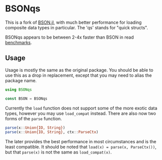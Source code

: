 # BSONqs

This is a fork of [BSON.jl](https://github.com/MikeInnes/BSON.jl), with much
better performance for loading composite data types in particular. The 'qs'
stands for "quick structs".

BSONqs appears to be between 2-4x faster than BSON in read
[benchmarks](https://github.com/richiejp/serbench).

## Usage

Usage is mostly the same as the original package. You should be able to use
this as a drop in replacement, except that you may need to alias the package
name.

```julia
using BSONqs

const BSON = BSONqs
```

Currently the `load` function does not support some of the more exotic data
types, however you may use `load_compat` instead. There are also now two forms
of the `parse` function.

```julia
parse(x::Union{IO, String})
parse(x::Union{IO, String}, ctx::ParseCtx)
```

The later provides the best performance in most circumstances and is the least
compatible. It should be noted that `load(x) = parse(x, ParseCtx())`, but that
`parse(x)` is not the same as `load_compat(x)`.
